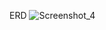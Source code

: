 ERD
![Screenshot_4](https://user-images.githubusercontent.com/31030260/94522416-6e3c8a80-0251-11eb-9539-387541d8a4d0.png)
